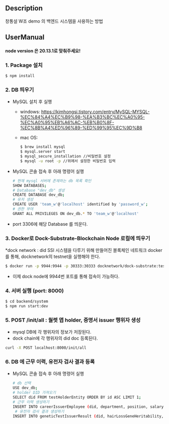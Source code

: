 ## Description

창통설 W조 demo 의 백엔드 시스템을 사용하는 방법

## UserManual

#### node version 은 20.13.1로 맞춰주세요!

### 1. Package 설치

```bash
$ npm install
```

### 2. DB 띄우기

- MySQL 설치 후 실행

  - windows: https://kimhongsi.tistory.com/entry/MySQL-MYSQL-%EC%84%A4%EC%B9%98-%EA%B3%BC%EC%A0%95-%EC%A0%95%EB%A6%AC-%EB%B0%8F-%EC%8B%A4%ED%96%89-%ED%99%95%EC%9D%B8
  - mac OS:

    ```bash
    $ brew install mysql
    $ mysql.server start
    $ mysql_secure_installation //비밀번호 설정
    $ mysql -u root -p //위에서 설정한 비밀번호 입력

    ```

- MySQL 콘솔 접속 후 아래 명령어 실행

  ```bash
  # 현재 mysql 서버에 존재하는 db 목록 확인
  SHOW DATABASES;
  # Database "dev_db" 생성
  CREATE DATABASE dev_db;
  # 유저 생성
  CREATE USER 'team_w'@'localhost' identified by 'password_w';
  # 권한 부여
  GRANT ALL PRIVILEGES ON dev_db.* TO 'team_w'@'localhost'
  ```

- port 3306에 해당 Database 를 띄운다.

### 3. Docker로 Dock-Substrate-Blockchain Node 로컬에 띄우기

\*dock network : did SSI 시스템을 다루기 위해 만들어진 블록체인 네트워크
docker를 통해, docknetwork의 testnet을 실행해야 한다.

```bash
$ docker run -p 9944:9944 -p 30333:30333 docknetwork/dock-substrate:testnet --dev --ws-external --enable-offchain-indexing=true
```

- 이제 dock node에 9944번 포트를 통해 접속이 가능하다.

### 4. 서버 실행 (port: 8000)

```bash
$ cd backend/system
$ npm run start:dev
```

### 5. POST /init/all : 월렛 앱 holder, 증명서 issuer 행위자 생성

- mysql DB에 각 행위자의 정보가 저장된다.
- dock chain에 각 행위자의 did doc 등록된다.

```bash
curl -X POST localhost:8000/init/all
```

### 6. DB 에 근무 이력, 유전자 검사 결과 등록

- MySQL 콘솔 접속 후 아래 명령어 실행

  ```bash
  # db 선택
  USE dev_db;
  # holder DID 가져오기
  SELECT did FROM testHolderEntity ORDER BY id ASC LIMIT 1;
  # 근무 이력 생성하기
  INSERT INTO careerIssuerEmployee (did, department, position, salary, `join`, `leave`, createdAt, updatedAt, deletedAt) VALUES ('{위에서 얻은 holder DID}', '영업부', '대리', 5000, '2024-01-01', '2024-12-31', '2024-06-20 12:34:56', '2024-06-20 12:34:56', NULL);
   # 유전자 검사 결과 생성하기
  INSERT INTO geneticTestIssuerResult (did, hairLossGeneHeritability, dermatitisGeneHeritability, stomachCancerRisk, lungsCancerRisk, liverCancerRisk, pancreasCancerRisk, createdAt, updatedAt, deletedAt) VALUES ('{위에서 얻은 holder DID}', 75, 60, 15, 20, 10, 5, '2024-06-20 12:34:56', '2024-06-20 12:34:56', NULL);

  ```
